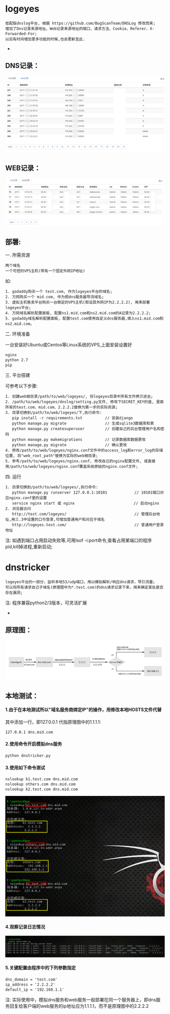 # logeyes

```
低配版dnslog平台, 根据 https://github.com/BugScanTeam/DNSLog 修改而来;
增加了Dns记录来源地址、Web记录来源地址的端口、请求方法、Cookie、Referer、X-Forwarded-For;
以后有时间增加更多功能的时候,也会更新至此.
```

-
## DNS记录：

![dnsrecord](shots/dnsrecord.png "dnsrecord")

## WEB记录：

![webrecord](shots/webrecord.png "webrecord")

## 部署:

一. 所需资源

```
两个域名
一个可控的VPS主机(带有一个固定外网IP地址)
```

如:

```
1. godaddy购买一个 test.com, 作为logeyes平台的域名;
2. 万网购买一个 mid.com, 作为假dns服务器导流域名;
3. 虚拟主机售卖平台购买一台稳定的VPS主机(假设其外网IP为2.2.2.2), 用来部署logeyes平台;
4. 万网域名解析配置面板, 配置ns1.mid.com和ns2.mid.com的A记录为2.2.2.2;
5. godaddy域名解析配置面板, 配置test.com使用自定义dns服务器,填入ns1.mid.com和ns2.mid.com。
```

二. 环境准备

一台安装好Ubuntu或Centos等Linux系统的VPS,上面安装设置好

```
nginx
python 2.7
pip
```

三. 平台搭建

可参考以下步骤:

```
1. 创建web根目录/path/to/web/logeyes/, 将logeyes目录中所有文件拷贝进去;
2. /path/to/web/logeyes/dnslog/setting.py文件, 修改下SECRET_KEY的值, 里面所有的test.com、mid.com、2.2.2.2替换为第一步的实际资源;
3. 目录切换到/path/to/web/logeyes/下,执行命令:
   pip install -r requirements.txt		    // 安装django
   python manage.py migrate				    // 生成sqlite3数据库和表
   python manage.py createsuperuser         // 创建自己的后台管理用户名和密码
   python manage.py makemigrations		    // 记录数据库数据更改
   python manage.py migrate				    // 确认更改
4. 修改/path/to/web/logeyes/nginx.conf文件中的access_log和error_log的存储位置, 将"web_root_path"替换为实际的web根目录;
5. 参考/path/to/web/logeyes/nginx.conf, 修改自己的nginx配置文件, 或直接用/path/to/web/logeyes/nginx.conf覆盖系统原始的nginx.conf文件;
```

四. 运行

```
1. 目录切换到/path/to/web/logeyes/,执行命令:
   python manage.py runserver 127.0.0.1:10101            // 10101端口对应nginx.conf里的设置
   service nginx start 或 nginx                          // 启动nginx
2. 浏览器访问
   http://test.com/logeyes/                              // 管理后台地址,用三.3中设置的口令登录,可增加普通用户和对应子域名
   http://logeyes.test.com/                              // 普通用户登录地址
```
注: 如遇到端口占用启动失败等,可用lsof -i:port命令,查看占用某端口的程序pid,kill掉进程,重新启动;


# dnstricker

```
logeyes平台的一部分，监听本地53/udp端口，用以模拟解析/响应dns请求，导引流量;
可以将所有请求自己子域名(原理图中为*.test.com)的dns请求记录下来，用来确定某处是否存在漏洞;
```
注: 程序兼容python2/3版本，可灵活扩展

-
## 原理图：

![dnstricker](shots/dnstricker.png "dnstricker")

## 本地测试：

#### 1.由于在本地测试所以"域名服务商绑定IP"的操作，用修改本地HOSTS文件代替    
其中添加一行，即127.0.0.1 代指原理图中的1.1.1.1:

```
127.0.0.1 dns.mid.com
```

#### 2.使用命令开启模拟dns服务

```
python dnstricker.py
```

#### 3.使用如下命令测试

```
nslookup k1.test.com dns.mid.com
nslookup others.com dns.mid.com
nslookup k2.test.com dns.mid.com
```

![queryinfo](shots/queryinfo.png "query")

#### 4.观察记录日志情况

![loginfo](shots/loginfo.png "log")

#### 5.关键配置由程序中的下列参数指定

```
dns_domain = 'test.com'
ip_address = '2.2.2.2'
default_ip = '192.168.1.1'
```
注: 实际使用中，模拟dns服务和web服务一般部署在同一个服务器上，即dns服务回复给客户端的web服务的ip地址应为1.1.1.1，而不是原理图中的2.2.2.2
